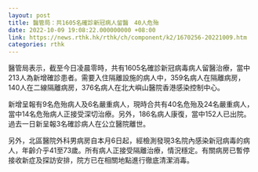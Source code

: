 ```yaml
---
layout: post
title: 醫管局：共1605名確診新冠病人留醫　40人危殆
date: 2022-10-09 19:08:22.000000000 +08:00
link: https://news.rthk.hk/rthk/ch/component/k2/1670256-20221009.htm
categories: rthk
---
```


醫管局表示，截至今日凌晨零時，共有1605名確診新冠病毒病人留醫治療，當中213人為新增確診患者。需要入住隔離設施的病人中，359名病人在隔離病房，140人在二線隔離病房，376名病人在北大嶼山醫院香港感染控制中心。

新增呈報有9名危殆病人及6名嚴重病人，現時合共有40名危殆及24名嚴重病人，當中14名危殆病人正接受深切治療。另外，186名病人康復，當中152人已出院。過去一日新呈報3名確診病人在公立醫院離世。

另外，北區醫院外科男病房自本月6日起，經檢測發現3名院內感染新冠病毒的病人，年齡介乎41至73歲。所有病人正接受隔離治療，情況穩定。有關病房已暫停接收新症及探訪安排，院方已在相關地點進行徹底清潔消毒。
